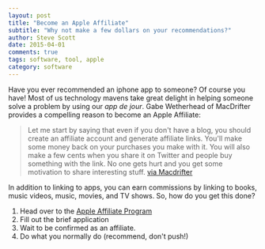 ```yaml
---
layout: post
title: "Become an Apple Affiliate"
subtitle: "Why not make a few dollars on your recommendations?"
author: Steve Scott
date: 2015-04-01
comments: true
tags: software, tool, apple
category: software
---
```


Have you ever recommended an iphone app to someone? Of course you have!  Most of us technology mavens take great delight in helping someone solve a problem by using our _app de jour_.  Gabe Wetherhead of MacDrifter provides a compelling reason to become an Apple Affiliate:

> Let me start by saying that even if you don't have a blog, you should create an affiliate account and generate affiliate links. You'll make some money back on your purchases you make with it. You will also make a few cents when you share it on Twitter and people buy something with the link. No one gets hurt and you get some motivation to share interesting stuff.  [via Macdrifter](http://www.macdrifter.com/2015/03/blink-for-ios.html)

In addition to linking to apps, you can earn commissions by linking to books, music videos, music, movies, and TV shows.  So, how do you get this done?

1. Head over to the [Apple Affiliate Program](https://itunes.phgconsole.performancehorizon.com/login/itunes/en_us)
2. Fill out the brief application
3. Wait to be confirmed as an affiliate.
3. Do what you normally do (recommend, don't push!)